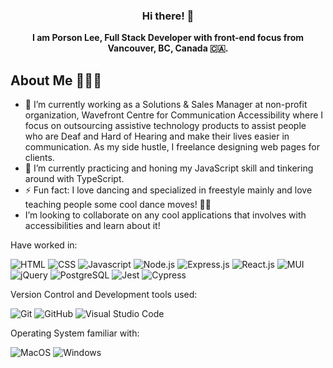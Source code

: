 ### <p align="center"> <b>Hi there! 👋 </b> </p>

<p align="center">
<b>I am Porson Lee, Full Stack Developer with front-end focus from Vancouver, BC, Canada 🇨🇦.</b>
</p>

##  About Me 🧑🏻‍💻

- 🔭 I’m currently working as a Solutions & Sales Manager at non-profit organization, Wavefront Centre for Communication Accessibility where I focus on outsourcing assistive technology products to assist people who are Deaf and Hard of Hearing and make their lives easier in communication. As my side hustle, I freelance designing web pages for clients. 
- 🌱 I’m currently practicing and honing my JavaScript skill and tinkering around with TypeScript.
- ⚡ Fun fact: I love dancing and specialized in freestyle mainly and love teaching people some cool dance moves! 🕺🏻
- I’m looking to collaborate on any cool applications that involves with accessibilities and learn about it!

Have worked in:

![HTML](https://img.shields.io/badge/-HTML-E34F26?logo=html5&logoColor=white&style=plastic)
![CSS](https://img.shields.io/badge/-CSS-1572B6?logo=css3&logoColor=white&style=plastic)
![Javascript](https://img.shields.io/badge/-Javascript-F7DF1E?logo=javascript&logoColor=white&style=plastic)
![Node.js](https://img.shields.io/badge/-Node.js-339933?logo=nodedotjs&logoColor=white&style=plastic)
![Express.js](https://img.shields.io/badge/-Express.js-000000?logo=express&logoColor=white&style=plastic)
![React.js](https://img.shields.io/badge/-ReactJs-61DAFB?logo=react&logoColor=white&style=plastic)
![MUI](https://img.shields.io/badge/MUI-%230081CB.svg?logo=mui&logoColor=white&style=plastic)
![jQuery](https://img.shields.io/badge/-jQuery-0769AD?logo=jquery&logoColor=white&style=plastic)
![PostgreSQL](https://img.shields.io/badge/-PostgreSQL-4169E1?logo=postgresql&logoColor=white&style=plastic)
![Jest](https://img.shields.io/badge/-Jest-C21325?logo=jest&logoColor=white&style=plastic)
![Cypress](https://img.shields.io/badge/-Cypress-17202C?logo=cypress&logoColor=white&style=plastic)

Version Control and Development tools used: 

![Git](https://img.shields.io/badge/-Git-F05032?logo=git&logoColor=white&style=plastic)
![GitHub](https://img.shields.io/badge/GitHub-181717?logo=github&logoColor=white&style=flat)
![Visual Studio Code](https://img.shields.io/badge/VisualStudioCode-007ACC?logo=visual+studio+code&logoColor=white&style=flat)


Operating System familiar with:

 ![MacOS](https://img.shields.io/badge/MacOS-000000?logo=macos&logoColor=white&style=flat)
 ![Windows](https://img.shields.io/badge/Windows-0078D6?logo=windows&logoColor=white&style=flat)




<!--
**oddporson/oddporson** is a ✨ _special_ ✨ repository because its `README.md` (this file) appears on your GitHub profile.

Here are some ideas to get you started:

- 🔭 I’m currently working on ...
- 🌱 I’m currently learning ...
- 👯 I’m looking to collaborate on ...
- 🤔 I’m looking for help with ...
- 💬 Ask me about ...
- 📫 How to reach me: ...
- 😄 Pronouns: ...

-->
